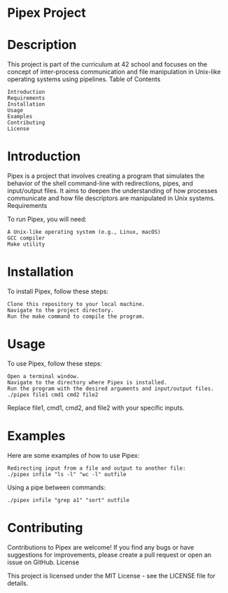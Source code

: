 <h1>Pipex Project</h1>
<h1>Description</h1>

This project is part of the curriculum at 42 school and focuses on the concept of inter-process communication and file manipulation in Unix-like operating systems using pipelines.
Table of Contents

    Introduction
    Requirements
    Installation
    Usage
    Examples
    Contributing
    License

<h1>Introduction</h1>

Pipex is a project that involves creating a program that simulates the behavior of the shell command-line with redirections, pipes, and input/output files. It aims to deepen the understanding of how processes communicate and how file descriptors are manipulated in Unix systems.
Requirements

To run Pipex, you will need:

    A Unix-like operating system (e.g., Linux, macOS)
    GCC compiler
    Make utility

<h1>Installation</h1>

To install Pipex, follow these steps:

    Clone this repository to your local machine.
    Navigate to the project directory.
    Run the make command to compile the program.

<h1>Usage</h1>

To use Pipex, follow these steps:

    Open a terminal window.
    Navigate to the directory where Pipex is installed.
    Run the program with the desired arguments and input/output files.
    ./pipex file1 cmd1 cmd2 file2
Replace file1, cmd1, cmd2, and file2 with your specific inputs.
<h1>Examples</h1>

Here are some examples of how to use Pipex:

    Redirecting input from a file and output to another file:
    ./pipex infile "ls -l" "wc -l" outfile
Using a pipe between commands:

    ./pipex infile "grep a1" "sort" outfile
<h1>Contributing</h1>

Contributions to Pipex are welcome! If you find any bugs or have suggestions for improvements, please create a pull request or open an issue on GitHub.
License

This project is licensed under the MIT License - see the LICENSE file for details.














